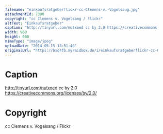 ```yaml
---
filename: "einkaufsratgeberflickr-cc-Clemens-v.-Vogelsang.jpg"
attachmentId: 7390
copyright: "cc Clemens v. Vogelsang / Flickr"
altText: "Einkaufsratgeber"
caption: "http://tinyurl.com/nutxoed cc by 2.0 https://creativecommons.org/licenses/by/2.0/"
width: 960
height: 600
mimeType: "image/jpeg"
uploadDate: "2014-05-15 13:51:46"
originalUrl: "https://bxq4fb.myraidbox.de/i/einkaufsratgeberflickr-cc-Clemens-v.-Vogelsang.jpg"
---
```


# Caption

http://tinyurl.com/nutxoed cc by 2.0 https://creativecommons.org/licenses/by/2.0/

# Copyright

cc Clemens v. Vogelsang / Flickr
